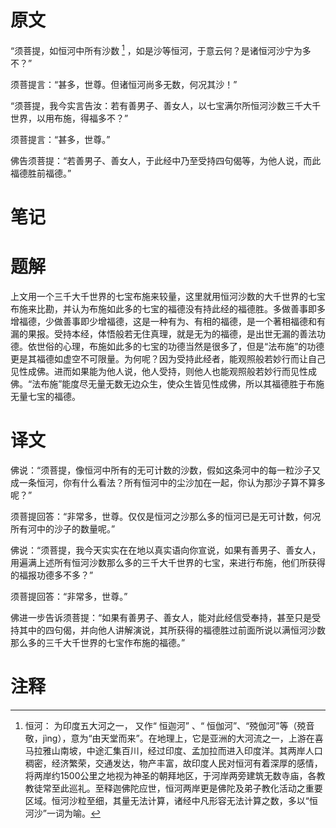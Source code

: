 # 原文
“须菩提，如恒河中所有沙数 [^1] ，如是沙等恒河，于意云何？是诸恒河沙宁为多不？”

须菩提言：“甚多，世尊。但诸恒河尚多无数，何况其沙！”

“须菩提，我今实言告汝：若有善男子、善女人，以七宝满尔所恒河沙数三千大千世界，以用布施，得福多不？”

须菩提言：“甚多，世尊。”

佛告须菩提：“若善男子、善女人，于此经中乃至受持四句偈等，为他人说，而此福德胜前福德。”
# 笔记

# 题解
上文用一个三千大千世界的七宝布施来较量，这里就用恒河沙数的大千世界的七宝布施来比勘，并认为布施如此多的七宝的福德没有持此经的福德胜。多做善事即多增福德，少做善事即少增福德，这是一种有为、有相的福德，是一个著相福德和有漏的果报。受持本经，体悟般若无住真理，就是无为的福德，是出世无漏的善法功德。依世俗的心理，布施如此多的七宝的功德当然是很多了，但是“法布施”的功德更是其福德如虚空不可限量。为何呢？因为受持此经者，能观照般若妙行而让自己见性成佛。进而如果能为他人说，他人受持，则他人也能观照般若妙行而见性成佛。“法布施”能度尽无量无数无边众生，使众生皆见性成佛，所以其福德胜于布施无量七宝的福德。
# 译文
佛说：“须菩提，像恒河中所有的无可计数的沙数，假如这条河中的每一粒沙子又成一条恒河，你有什么看法？所有恒河中的尘沙加在一起，你认为那沙子算不算多呢？”

须菩提回答：“非常多，世尊。仅仅是恒河之沙那么多的恒河已是无可计数，何况所有河中的沙子的数量呢。”

佛说：“须菩提，我今天实实在在地以真实语向你宣说，如果有善男子、善女人，用遍满上述所有恒河沙数那么多的三千大千世界的七宝，来进行布施，他们所获得的福报功德多不多？”

须菩提回答：“非常多，世尊。”

佛进一步告诉须菩提：“如果有善男子、善女人，能对此经信受奉持，甚至只是受持其中的四句偈，并向他人讲解演说，其所获得的福德胜过前面所说以满恒河沙数那么多的三千大千世界的七宝作布施的福德。”
# 注释

[^1]: 恒河： 为印度五大河之一， 又作“ 恒迦河” 、“ 恒伽河”、“殑伽河”等（殑音敬，jìng），意为“由天堂而来”。在地理上，它是亚洲的大河流之一，上游在喜马拉雅山南坡，中途汇集百川，经过印度、孟加拉而进入印度洋。其两岸人口稠密，经济繁荣，交通发达，物产丰富，故印度人民对恒河有着深厚的感情，将两岸约1500公里之地视为神圣的朝拜地区，于河岸两旁建筑无数寺庙，各教教徒常至此巡礼。至释迦佛陀应世，恒河两岸更是佛陀及弟子教化活动之重要区域。恒河沙粒至细，其量无法计算，诸经中凡形容无法计算之数，多以“恒河沙”一词为喻。